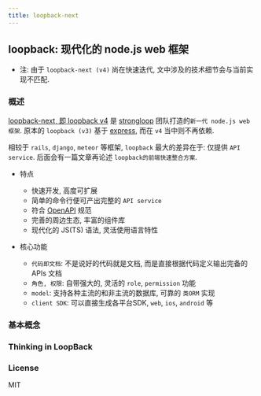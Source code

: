 ```yaml
---
title: loopback-next
---
```


## loopback: 现代化的 node.js web 框架

* 注: 由于 `loopback-next (v4)` 尚在快速迭代, 文中涉及的技术细节会与当前实现不匹配.

### 概述

[loopback-next, 即 loopback v4](https://github.com/strongloop/loopback-next) 是 [strongloop](https://github.com/strongloop) 团队打造的`新一代 node.js web 框架`.
原本的 `loopback (v3)` 基于 [express](https://github.com/expressjs/express), 而在 `v4` 当中则不再依赖.

相较于 `rails`, `django`, `meteor` 等框架, `loopback` 最大的差异在于: 仅提供 `API service`.
后面会有一篇文章再论述 `loopback的前端快速整合方案`.

* 特点
  - 快速开发, 高度可扩展
  - 简单的命令行便可产出完整的 `API service`
  - 符合 [OpenAPI](https://www.openapis.org) 规范
  - 完善的周边生态, 丰富的组件库
  - 现代化的 JS(TS) 语法, 灵活使用语言特性

* 核心功能
  - `代码即文档`: 不是说好的代码就是文档, 而是直接根据代码定义输出完备的 APIs 文档
  - `角色, 权限`: 自带强大的, 灵活的 `role`, `permission` 功能
  - `model`: 支持各种主流的和非主流的数据库, 可靠的 `类ORM` 实现
  - `client SDK`: 可以直接生成各平台SDK, `web`, `ios`, `android` 等

### 基本概念

### Thinking in LoopBack

### License
MIT

